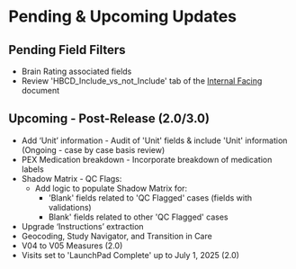 # Pending & Upcoming Updates


## Pending Field Filters

* Brain Rating associated fields  
* Review 'HBCD_Include_vs_not_Include' tab of the [Internal Facing](https://docs.google.com/spreadsheets/d/1qKuhIvogkOCVg-lDk30WKd5tfF0xuy-ChubOBSqOYNQ/edit?gid=1013027810#gid=1013027810) document

## Upcoming - Post-Release (2.0/3.0)

* Add ‘Unit’ information - Audit of 'Unit' fields & include 'Unit' information (Ongoing - case by case basis review)   
* PEX Medication breakdown - Incorporate breakdown of medication labels  
* Shadow Matrix - QC Flags:  
    * Add logic to populate Shadow Matrix for:   
        * 'Blank' fields related to 'QC Flagged' cases (fields with validations)  
        * Blank' fields related to other 'QC Flagged' cases  
* Upgrade ‘Instructions’ extraction  
* Geocoding, Study Navigator, and Transition in Care
* V04 to V05 Measures (2.0)
* Visits set to 'LaunchPad Complete' up to July 1, 2025 (2.0)


<br>